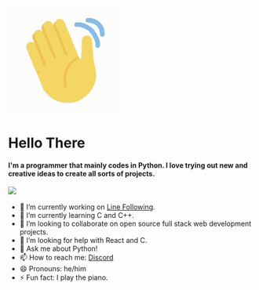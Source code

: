 ![Alt Text](https://github.com/SrijonMaster1/SrijonMaster1/blob/main/waving.gif)

# Hello There 

#### I'm a programmer that mainly codes in Python. I love trying out new and creative ideas to create all sorts of projects.

![](https://visitor-badge.laobi.icu/badge?page_id=SrijonMaster1.SrijonMaster1)


<!--
**SrijonMaster1/SrijonMaster1** is a ✨ _special_ ✨ repository because its `README.md` (this file) appears on your GitHub profile.

Here are some ideas to get you started: -->

* 🔭 I’m currently working on [Line Following](https://github.com/kethan1/Roborave/).
* 🌱 I’m currently learning C and C++.
* 👯 I’m looking to collaborate on open source full stack web development projects.
* 🤔 I’m looking for help with React and C.
* 💬 Ask me about Python!
* 📫 How to reach me: [Discord](https://discords.com/bio/p/boltingmaster)
* 😄 Pronouns: he/him
* ⚡ Fun fact: I play the piano.
